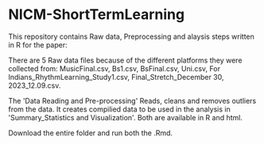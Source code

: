 # NICM-ShortTermLearning
This repository contains Raw data, Preprocessing and alaysis steps written in R for the paper: 

There are 5 Raw data files because of the different platforms they were collected from: MusicFinal.csv, Bs1.csv, BsFinal.csv, Uni.csv, For Indians_RhythmLearning_Study1.csv, Final_Stretch_December 30, 2023_12.09.csv.

The 'Data Reading and Pre-processing' Reads, cleans and removes outliers from the data. It creates compilied data to be used in the analysis in 'Summary_Statistics and Visualization'. Both are available in R and html.

Download the entire folder and run both the .Rmd.
